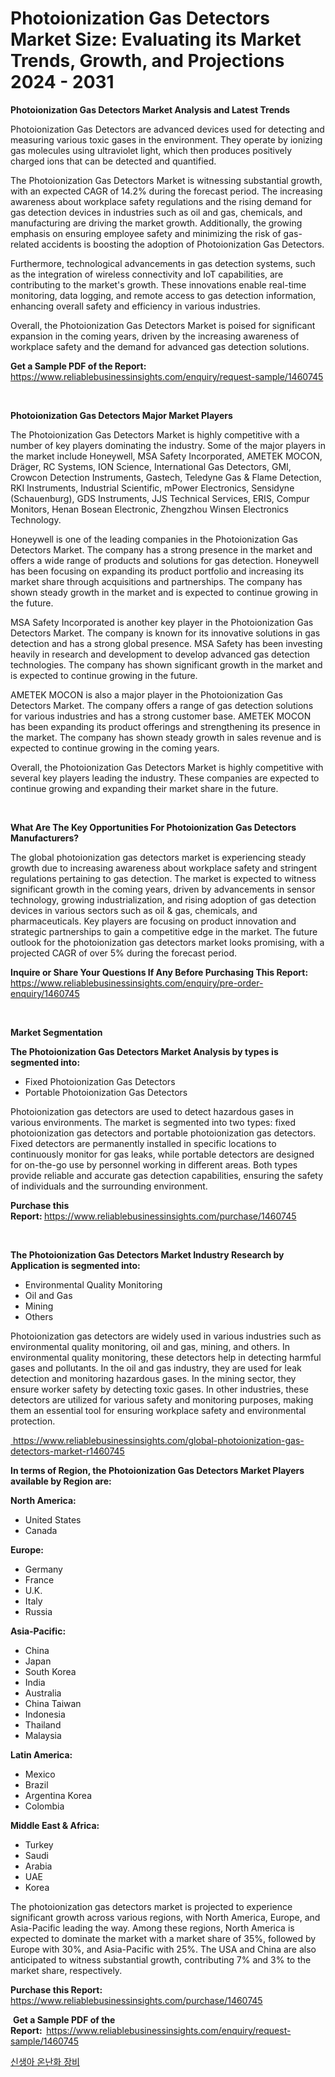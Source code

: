 <p><h1>Photoionization Gas Detectors Market Size: Evaluating its Market Trends, Growth, and Projections 2024 - 2031</h1></p><p><strong>Photoionization Gas Detectors Market Analysis and Latest Trends</strong></p>
<p><p>Photoionization Gas Detectors are advanced devices used for detecting and measuring various toxic gases in the environment. They operate by ionizing gas molecules using ultraviolet light, which then produces positively charged ions that can be detected and quantified.</p><p>The Photoionization Gas Detectors Market is witnessing substantial growth, with an expected CAGR of 14.2% during the forecast period. The increasing awareness about workplace safety regulations and the rising demand for gas detection devices in industries such as oil and gas, chemicals, and manufacturing are driving the market growth. Additionally, the growing emphasis on ensuring employee safety and minimizing the risk of gas-related accidents is boosting the adoption of Photoionization Gas Detectors.</p><p>Furthermore, technological advancements in gas detection systems, such as the integration of wireless connectivity and IoT capabilities, are contributing to the market's growth. These innovations enable real-time monitoring, data logging, and remote access to gas detection information, enhancing overall safety and efficiency in various industries.</p><p>Overall, the Photoionization Gas Detectors Market is poised for significant expansion in the coming years, driven by the increasing awareness of workplace safety and the demand for advanced gas detection solutions.</p></p>
<p><strong>Get a Sample PDF of the Report:&nbsp;</strong> <a href="https://www.reliablebusinessinsights.com/enquiry/request-sample/1460745">https://www.reliablebusinessinsights.com/enquiry/request-sample/1460745</a></p>
<p>&nbsp;</p>
<p><strong>Photoionization Gas Detectors Major Market Players</strong></p>
<p><p>The Photoionization Gas Detectors Market is highly competitive with a number of key players dominating the industry. Some of the major players in the market include Honeywell, MSA Safety Incorporated, AMETEK MOCON, Dräger, RC Systems, ION Science, International Gas Detectors, GMI, Crowcon Detection Instruments, Gastech, Teledyne Gas & Flame Detection, RKI Instruments, Industrial Scientific, mPower Electronics, Sensidyne (Schauenburg), GDS Instruments, JJS Technical Services, ERIS, Compur Monitors, Henan Bosean Electronic, Zhengzhou Winsen Electronics Technology.</p><p>Honeywell is one of the leading companies in the Photoionization Gas Detectors Market. The company has a strong presence in the market and offers a wide range of products and solutions for gas detection. Honeywell has been focusing on expanding its product portfolio and increasing its market share through acquisitions and partnerships. The company has shown steady growth in the market and is expected to continue growing in the future.</p><p>MSA Safety Incorporated is another key player in the Photoionization Gas Detectors Market. The company is known for its innovative solutions in gas detection and has a strong global presence. MSA Safety has been investing heavily in research and development to develop advanced gas detection technologies. The company has shown significant growth in the market and is expected to continue growing in the future.</p><p>AMETEK MOCON is also a major player in the Photoionization Gas Detectors Market. The company offers a range of gas detection solutions for various industries and has a strong customer base. AMETEK MOCON has been expanding its product offerings and strengthening its presence in the market. The company has shown steady growth in sales revenue and is expected to continue growing in the coming years.</p><p>Overall, the Photoionization Gas Detectors Market is highly competitive with several key players leading the industry. These companies are expected to continue growing and expanding their market share in the future.</p></p>
<p>&nbsp;</p>
<p><strong>What Are The Key Opportunities For Photoionization Gas Detectors Manufacturers?</strong></p>
<p><p>The global photoionization gas detectors market is experiencing steady growth due to increasing awareness about workplace safety and stringent regulations pertaining to gas detection. The market is expected to witness significant growth in the coming years, driven by advancements in sensor technology, growing industrialization, and rising adoption of gas detection devices in various sectors such as oil & gas, chemicals, and pharmaceuticals. Key players are focusing on product innovation and strategic partnerships to gain a competitive edge in the market. The future outlook for the photoionization gas detectors market looks promising, with a projected CAGR of over 5% during the forecast period.</p></p>
<p><strong>Inquire or Share Your Questions If Any Before Purchasing This Report:</strong> <a href="https://www.reliablebusinessinsights.com/enquiry/pre-order-enquiry/1460745">https://www.reliablebusinessinsights.com/enquiry/pre-order-enquiry/1460745</a></p>
<p>&nbsp;</p>
<p><strong>Market Segmentation</strong></p>
<p><strong>The Photoionization Gas Detectors Market Analysis by types is segmented into:</strong></p>
<p><ul><li>Fixed Photoionization Gas Detectors</li><li>Portable Photoionization Gas Detectors</li></ul></p>
<p><p>Photoionization gas detectors are used to detect hazardous gases in various environments. The market is segmented into two types: fixed photoionization gas detectors and portable photoionization gas detectors. Fixed detectors are permanently installed in specific locations to continuously monitor for gas leaks, while portable detectors are designed for on-the-go use by personnel working in different areas. Both types provide reliable and accurate gas detection capabilities, ensuring the safety of individuals and the surrounding environment.</p></p>
<p><strong>Purchase this Report:&nbsp;</strong><a href="https://www.reliablebusinessinsights.com/purchase/1460745">https://www.reliablebusinessinsights.com/purchase/1460745</a></p>
<p>&nbsp;</p>
<p><strong>The Photoionization Gas Detectors Market Industry Research by Application is segmented into:</strong></p>
<p><ul><li>Environmental Quality Monitoring</li><li>Oil and Gas</li><li>Mining</li><li>Others</li></ul></p>
<p><p>Photoionization gas detectors are widely used in various industries such as environmental quality monitoring, oil and gas, mining, and others. In environmental quality monitoring, these detectors help in detecting harmful gases and pollutants. In the oil and gas industry, they are used for leak detection and monitoring hazardous gases. In the mining sector, they ensure worker safety by detecting toxic gases. In other industries, these detectors are utilized for various safety and monitoring purposes, making them an essential tool for ensuring workplace safety and environmental protection.</p></p>
<p><a href="https://www.reliablebusinessinsights.com/global-photoionization-gas-detectors-market-r1460745">&nbsp;https://www.reliablebusinessinsights.com/global-photoionization-gas-detectors-market-r1460745</a></p>
<p><strong>In terms of Region, the Photoionization Gas Detectors Market Players available by Region are:</strong></p>
<p>
    <p> <strong> North America: </strong>
        <ul>
            <li>United States</li>
            <li>Canada</li>
        </ul>
        </p> 
    <p> <strong> Europe: </strong>
        <ul>
            <li>Germany</li>
            <li>France</li>
            <li>U.K.</li>
            <li>Italy</li>
            <li>Russia</li>
        </ul>
        </p> 
    <p> <strong> Asia-Pacific: </strong>
        <ul>
            <li>China</li>
            <li>Japan</li>
            <li>South Korea</li>
            <li>India</li>
            <li>Australia</li>
            <li>China Taiwan</li>
            <li>Indonesia</li>
            <li>Thailand</li>
            <li>Malaysia</li>
        </ul>
        </p> 
    <p> <strong> Latin America: </strong>
        <ul>
            <li>Mexico</li>
            <li>Brazil</li>
            <li>Argentina Korea</li>
            <li>Colombia</li>
        </ul>
        </p> 
    <p> <strong> Middle East & Africa: </strong>
        <ul>
            <li>Turkey</li>
            <li>Saudi</li>
            <li>Arabia</li>
            <li>UAE</li>
            <li>Korea</li>
        </ul>
    </p>
    </p>
<p><p>The photoionization gas detectors market is projected to experience significant growth across various regions, with North America, Europe, and Asia-Pacific leading the way. Among these regions, North America is expected to dominate the market with a market share of 35%, followed by Europe with 30%, and Asia-Pacific with 25%. The USA and China are also anticipated to witness substantial growth, contributing 7% and 3% to the market share, respectively.</p></p>
<p><strong>Purchase this Report: </strong><a href="https://www.reliablebusinessinsights.com/purchase/1460745">https://www.reliablebusinessinsights.com/purchase/1460745</a></p>
<p>&nbsp;<strong>Get a Sample PDF of the Report:&nbsp;&nbsp;</strong><a href="https://www.reliablebusinessinsights.com/enquiry/request-sample/1460745">https://www.reliablebusinessinsights.com/enquiry/request-sample/1460745</a></p>
<p><strong></strong></p>
<p><p><a href="https://github.com/trmesnao7959541/Market-Research-Report-List-2/blob/main/1421372105213.md">신생아 온난화 장비</a></p></p>